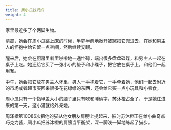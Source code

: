 ```yaml
---
title: 周小瓜找妈妈
weight: 4
---
```


家里最近多了个两脚生物。

清晨，她会在周小瓜跳上床的时候，半梦半醒地掀开被窝把它兜进去，在她和男主人的怀抱中给它留一点空间，然后继续安眠。

醒来后，她会在厨房里噼里啪啦地一通忙碌，端出很多盘盘碟碟，和男主人一起在桌子上吃。她还给它买了一张小小的垫子和小碟子，把它放在桌子上，和他们一起用餐。

中午，她会把它放在男主人怀里，男人一手抱着它，一手牵着她，他们一起去附近的市场或者超市买回来很多花花绿绿的东西，还会给它买一点小玩具和小零食。

周小瓜只有一个指甲盖大小的脑子里只有吃和睡俩字，苏沐橙占全了，于是她住进来的第一天，这小猫就格外亲她。

周泽楷第10086次把他的猫从他女朋友肩膀上提起来，彼时苏沐橙正在给小曲奇点巧克力酱，周小瓜把苏沐橙的肩膀当平衡架，深一脚浅一脚地练起了猫步。